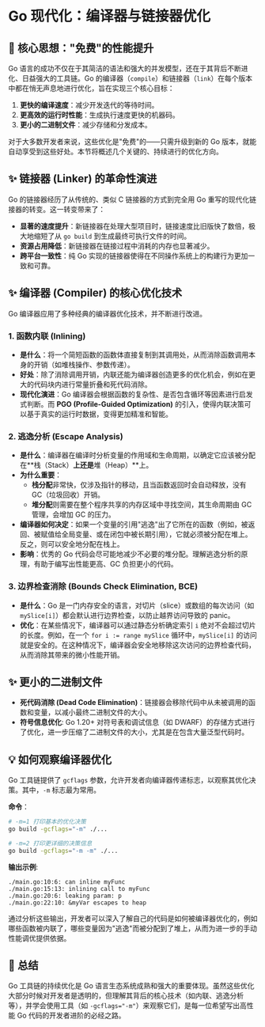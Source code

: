 # Go 现代化：编译器与链接器优化

## 🎯 **核心思想："免费"的性能提升**

Go 语言的成功不仅在于其简洁的语法和强大的并发模型，还在于其背后不断进化、日益强大的工具链。Go 的编译器（`compile`）和链接器（`link`）在每个版本中都在悄无声息地进行优化，旨在实现三个核心目标：
1.  **更快的编译速度**：减少开发迭代的等待时间。
2.  **更高效的运行时性能**：生成执行速度更快的机器码。
3.  **更小的二进制文件**：减少存储和分发成本。

对于大多数开发者来说，这些优化是"免费"的——只需升级到新的 Go 版本，就能自动享受到这些好处。本节将概述几个关键的、持续进行的优化方向。

## ✨ **链接器 (Linker) 的革命性演进**

Go 的链接器经历了从传统的、类似 C 链接器的方式到完全用 Go 重写的现代化链接器的转变。这一转变带来了：
- **显著的速度提升**：新链接器在处理大型项目时，链接速度比旧版快了数倍，极大地缩短了从 `go build` 到生成最终可执行文件的时间。
- **资源占用降低**：新链接器在链接过程中消耗的内存也显著减少。
- **跨平台一致性**：纯 Go 实现的链接器使得在不同操作系统上的构建行为更加一致和可靠。

## ✨ **编译器 (Compiler) 的核心优化技术**

Go 编译器应用了多种经典的编译器优化技术，并不断进行改进。

### 1. 函数内联 (Inlining)
- **是什么**：将一个简短函数的函数体直接复制到其调用处，从而消除函数调用本身的开销（如堆栈操作、参数传递）。
- **好处**：除了消除调用开销，内联还能为编译器创造更多的优化机会，例如在更大的代码块内进行常量折叠和死代码消除。
- **现代化演进**：Go 编译器会根据函数的复杂性、是否包含循环等因素进行启发式判断。而 **PGO (Profile-Guided Optimization)** 的引入，使得内联决策可以基于真实的运行时数据，变得更加精准和智能。

### 2. 逃逸分析 (Escape Analysis)
- **是什么**：编译器在编译时分析变量的作用域和生命周期，以确定它应该被分配在**栈（Stack）**上还是**堆（Heap）**上。
- **为什么重要**：
    - **栈分配**非常快，仅涉及指针的移动，且当函数返回时会自动释放，没有 GC（垃圾回收）开销。
    - **堆分配**则需要在整个程序共享的内存区域中寻找空间，其生命周期由 GC 管理，会增加 GC 的压力。
- **编译器如何决定**：如果一个变量的引用"逃逸"出了它所在的函数（例如，被返回、被赋值给全局变量、或在闭包中被长期引用），它就必须被分配在堆上。反之，则可以安全地分配在栈上。
- **影响**：优秀的 Go 代码会尽可能地减少不必要的堆分配。理解逃逸分析的原理，有助于编写出性能更高、GC 负担更小的代码。

### 3. 边界检查消除 (Bounds Check Elimination, BCE)
- **是什么**：Go 是一门内存安全的语言，对切片（slice）或数组的每次访问（如 `mySlice[i]`）都会默认进行边界检查，以防止越界访问导致的 panic。
- **优化**：在某些情况下，编译器可以通过静态分析确定索引 `i` 绝对不会超过切片的长度。例如，在一个 `for i := range mySlice` 循环中，`mySlice[i]` 的访问就是安全的。在这种情况下，编译器会安全地移除这次访问的边界检查代码，从而消除其带来的微小性能开销。

## ✨ **更小的二进制文件**

- **死代码消除 (Dead Code Elimination)**：链接器会移除代码中从未被调用的函数和变量，以减小最终二进制文件的大小。
- **符号信息优化**: Go 1.20+ 对符号表和调试信息（如 DWARF）的存储方式进行了优化，进一步压缩了二进制文件的大小，尤其是在包含大量泛型代码时。

## 💡 **如何观察编译器优化**

Go 工具链提供了 `gcflags` 参数，允许开发者向编译器传递标志，以观察其优化决策。其中，`-m` 标志最为常用。

**命令**：
```bash
# -m=1 打印基本的优化决策
go build -gcflags="-m" ./...

# -m=2 打印更详细的决策信息
go build -gcflags="-m -m" ./...
```

**输出示例**:
```
./main.go:10:6: can inline myFunc
./main.go:15:13: inlining call to myFunc
./main.go:20:6: leaking param: p
./main.go:22:10: &myVar escapes to heap
```
通过分析这些输出，开发者可以深入了解自己的代码是如何被编译器优化的，例如哪些函数被内联了，哪些变量因为"逃逸"而被分配到了堆上，从而为进一步的手动性能调优提供依据。

## 🚀 **总结**

Go 工具链的持续优化是 Go 语言生态系统成熟和强大的重要体现。虽然这些优化大部分时候对开发者是透明的，但理解其背后的核心技术（如内联、逃逸分析等），并学会使用工具（如 `-gcflags="-m"`）来观察它们，是每一位希望写出高性能 Go 代码的开发者进阶的必经之路。 